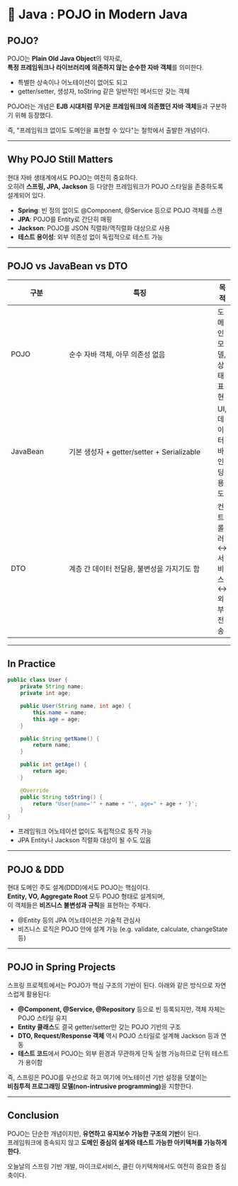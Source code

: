 # 🥛 Java : POJO in Modern Java

## POJO?

POJO는 **Plain Old Java Object**의 약자로, \
**특정 프레임워크나 라이브러리에 의존하지 않는 순수한 자바 객체**를 의미한다.

* 특별한 상속이나 어노테이션이 없어도 되고
* getter/setter, 생성자, toString 같은 일반적인 메서드만 갖는 객체

POJO라는 개념은 **EJB 시대처럼 무거운 프레임워크에 의존했던 자바 객체**들과 구분하기 위해 등장했다.

즉, "프레임워크 없이도 도메인을 표현할 수 있다"는 철학에서 출발한 개념이다.

***

## Why POJO Still Matters

현대 자바 생태계에서도 POJO는 여전히 중요하다. \
오히려 **스프링, JPA, Jackson** 등 다양한 프레임워크가 POJO 스타일을 존중하도록 설계되어 있다.

* **Spring**: 빈 정의 없이도 @Component, @Service 등으로 POJO 객체를 스캔
* **JPA**: POJO를 Entity로 간단히 매핑
* **Jackson**: POJO를 JSON 직렬화/역직렬화 대상으로 사용
* **테스트 용이성**: 외부 의존성 없이 독립적으로 테스트 가능

***

## POJO vs JavaBean vs DTO

<table><thead><tr><th width="118.90625">구분</th><th width="339.62890625">특징</th><th>목적</th></tr></thead><tbody><tr><td>POJO</td><td>순수 자바 객체, 아무 의존성 없음</td><td>도메인 모델, 상태 표현</td></tr><tr><td>JavaBean</td><td>기본 생성자 + getter/setter + Serializable</td><td>UI, 데이터 바인딩 용도</td></tr><tr><td>DTO</td><td>계층 간 데이터 전달용, 불변성을 가지기도 함</td><td>컨트롤러 ↔ 서비스 ↔ 외부 전송</td></tr></tbody></table>

***

## In Practice

```java
public class User {
    private String name;
    private int age;

    public User(String name, int age) {
        this.name = name;
        this.age = age;
    }

    public String getName() {
        return name;
    }

    public int getAge() {
        return age;
    }

    @Override
    public String toString() {
        return "User{name='" + name + "', age=" + age + '}';
    }
}
```

* 프레임워크 어노테이션 없이도 독립적으로 동작 가능
* JPA Entity나 Jackson 직렬화 대상이 될 수도 있음

***

## POJO & DDD

현대 도메인 주도 설계(DDD)에서도 POJO는 핵심이다. \
**Entity, VO, Aggregate Root** 모두 POJO 형태로 설계되며, \
이 객체들은 **비즈니스 불변성과 규칙**을 표현하는 주체다.

* @Entity 등의 JPA 어노테이션은 기술적 관심사
* 비즈니스 로직은 POJO 안에 설계 가능 (e.g. validate, calculate, changeState 등)

***

## POJO in Spring Projects

스프링 프로젝트에서는 POJO가 핵심 구조의 기반이 된다. 아래와 같은 방식으로 자연스럽게 활용된다:

* **@Component, @Service, @Repository** 등으로 빈 등록되지만, 객체 자체는 POJO 스타일 유지
* **Entity 클래스**도 결국 getter/setter만 갖는 POJO 기반의 구조
* **DTO, Request/Response 객체** 역시 POJO 스타일로 설계해 Jackson 등과 연동
* **테스트 코드**에서 POJO는 외부 환경과 무관하게 단독 실행 가능하므로 단위 테스트가 용이함

즉, 스프링은 POJO를 우선으로 하고 여기에 어노테이션 기반 설정을 덧붙이는 \
**비침투적 프로그래밍 모델(non-intrusive programming)**&#xC744; 지향한다.

***

## Conclusion

POJO는 단순한 개념이지만, **유연하고 유지보수 가능한 구조의 기반**이 된다. \
프레임워크에 종속되지 않고 **도메인 중심의 설계와 테스트 가능한 아키텍쳐를 가능하게 한다.**

오늘날의 스프링 기반 개발, 마이크로서비스, 클린 아키텍쳐에서도 여전히 중요한 중심축이다.
